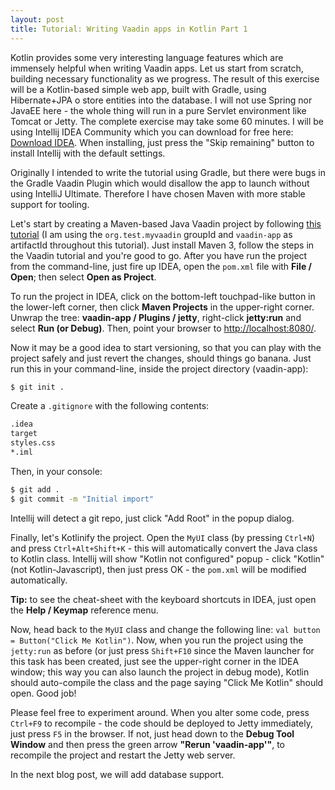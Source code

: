 ```yaml
---
layout: post
title: Tutorial: Writing Vaadin apps in Kotlin Part 1
---
```


Kotlin provides some very interesting language features which are immensely
helpful when writing Vaadin apps. Let us start from scratch, building
necessary functionality as we progress. The result of this exercise will
be a Kotlin-based simple web app, built with Gradle, using Hibernate+JPA
o store entities into the database. I will not use Spring nor JavaEE here -
the whole thing will run in a pure Servlet environment like Tomcat or Jetty.
The complete exercise may take some 60 minutes. I will be using Intellij
IDEA Community which you can download for free here: [Download IDEA](https://www.jetbrains.com/idea/download).
When installing, just press the "Skip remaining" button to install Intellij
with the default settings.

Originally I intended to write the tutorial using Gradle, but there were
bugs in the Gradle Vaadin Plugin which would disallow the app to launch
without using IntelliJ Ultimate. Therefore I have chosen Maven with more
stable support for tooling.

Let's start by creating a Maven-based Java Vaadin project by following
[this tutorial](https://vaadin.com/maven) (I am using the `org.test.myvaadin`
groupId and `vaadin-app` as artifactId throughout this tutorial). Just
install Maven 3, follow the steps in the Vaadin tutorial and you're good
to go. After you have run the project from the command-line, just fire up
IDEA, open the `pom.xml` file with **File / Open**; then select **Open as Project**.

To run the project in IDEA, click on the bottom-left touchpad-like button
in the lower-left corner, then click **Maven Projects** in the upper-right
corner. Unwrap the tree: **vaadin-app / Plugins / jetty**, right-click
**jetty:run** and select **Run (or Debug)**. Then, point your browser to
[http://localhost:8080/](http://localhost:8080/).

Now it may be a good idea to start versioning, so that you can play with
the project safely and just revert the changes, should things go banana.
Just run this in your command-line, inside the project directory (vaadin-app):

```bash
$ git init .
```

Create a `.gitignore` with the following contents:

```bash
.idea
target
styles.css
*.iml
```

Then, in your console:

```bash
$ git add .
$ git commit -m "Initial import"
```

Intellij will detect a git repo, just click "Add Root" in the popup dialog.

Finally, let's Kotlinify the project. Open the `MyUI` class (by pressing `Ctrl+N`)
and press `Ctrl+Alt+Shift+K` - this will automatically convert the Java
class to Kotlin class. Intellij will show "Kotlin not configured" popup -
click "Kotlin" (not Kotlin-Javascript), then just press OK -
the `pom.xml` will be modified automatically.

**Tip:** to see the cheat-sheet with the keyboard shortcuts in IDEA, just
open the **Help / Keymap** reference menu.

Now, head back to the `MyUI` class and change the following line:
`val button = Button("Click Me Kotlin")`. Now, when you run the project
using the `jetty:run` as before (or just press `Shift+F10` since the Maven
launcher for this task has been created, just see the upper-right corner
in the IDEA window; this way you can also launch the project in debug mode),
Kotlin should auto-compile the class and the page saying "Click Me Kotlin"
should open. Good job!

Please feel free to experiment around. When you alter some code, press
`Ctrl+F9` to recompile - the code should be deployed to Jetty immediately,
just press `F5` in the browser. If not, just head down to the
**Debug Tool Window** and then press the green arrow **"Rerun 'vaadin-app'"**,
to recompile the project and restart the Jetty web server.

In the next blog post, we will add database support.
